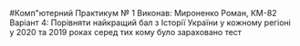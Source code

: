 #Комп"ютерний Практикум № 1
Виконав: Мироненко Роман, КМ-82
Варіант 4: Порівняти найкращий бал з Історії України у кожному регіоні у 2020 та 2019 роках серед тих кому було зараховано тест
